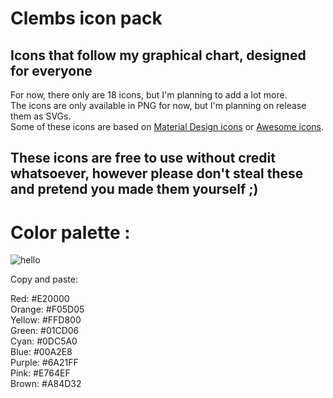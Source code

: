 # Clembs icon pack
## Icons that follow my graphical chart, designed for everyone

For now, there only are 18 icons, but I'm planning to add a lot more.  
The icons are only available in PNG for now, but I'm planning on release them as SVGs.  
Some of these icons are based on [Material Design icons](https://material.io/resources/icons) or [Awesome icons](https://fontawesome.com/icons?d=gallery).

## These icons are free to use without credit whatsoever, however please don't steal these and pretend you made them yourself ;)

# Color palette :

![hello](https://cdn.discordapp.com/attachments/775338764159287316/779471259234467840/Group_73.png "hello there")

Copy and paste:

Red: #E20000  
Orange: #F05D05  
Yellow: #FFD800  
Green: #01CD06  
Cyan: #0DC5A0  
Blue: #00A2E8  
Purple: #6A21FF  
Pink: #E764EF  
Brown: #A84D32
